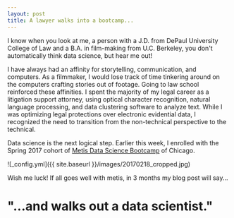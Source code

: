 ```yaml
---
layout: post
title: A lawyer walks into a bootcamp...
---
```


I know when you look at me, a person with a J.D. from DePaul University College of Law and a B.A. in film-making from U.C. Berkeley, you don't automatically think data science, but hear me out!  

I have always had an affinity for storytelling, communication, and computers. As a filmmaker, I would lose track of time tinkering around on the computers crafting stories out of footage. Going to law school reinforced these affinities. I spent the majority of my legal career as a litigation support attorney, using optical character recognition, natural language processing, and data clustering software to analyze text.  While I was optimizing legal protections over electronic evidential data, I recognized the need to transition from the non-technical perspective to the technical.     

Data science is the next logical step.  Earlier this week, I enrolled with the Spring 2017 cohort of [Metis Data Science Bootcamp](www.thisismetis.com/Chicago/Bootcamps) of Chicago.  

![_config.yml]({{ site.baseurl }}/images/20170218_cropped.jpg)

Wish me luck! If all goes well with metis, in 3 months my blog post will say...  
# "...and walks out a data scientist."
